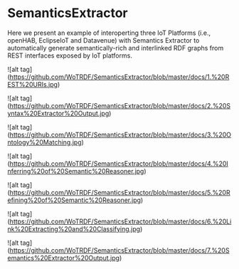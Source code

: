 # SemanticsExtractor
Here we present an example of interoperting three IoT Platforms (i.e., openHAB, EclipseIoT and Datavenue) with Semantics Extractor to automatically generate semantically-rich and interlinked RDF graphs from REST interfaces exposed by IoT platforms. 

![alt tag] (https://github.com/WoTRDF/SemanticsExtractor/blob/master/docs/1.%20REST%20URIs.jpg)

![alt tag] (https://github.com/WoTRDF/SemanticsExtractor/blob/master/docs/2.%20Syntax%20Extractor%20Output.jpg)

![alt tag] (https://github.com/WoTRDF/SemanticsExtractor/blob/master/docs/3.%20Ontology%20Matching.jpg)

![alt tag] (https://github.com/WoTRDF/SemanticsExtractor/blob/master/docs/4.%20Inferring%20of%20Semantic%20Reasoner.jpg)

![alt tag] (https://github.com/WoTRDF/SemanticsExtractor/blob/master/docs/5.%20Refining%20of%20Semantic%20Reasoner.jpg)

![alt tag] (https://github.com/WoTRDF/SemanticsExtractor/blob/master/docs/6.%20Link%20Extracting%20and%20Classifying.jpg)

![alt tag] (https://github.com/WoTRDF/SemanticsExtractor/blob/master/docs/7.%20Semantics%20Extractor%20Output.jpg)



